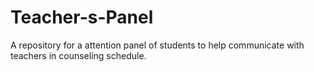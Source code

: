 # Teacher-s-Panel
A repository for a attention panel of students to help communicate with teachers in counseling schedule.
